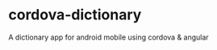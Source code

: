 cordova-dictionary
==================

A dictionary app for android mobile using cordova &amp; angular
